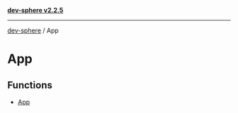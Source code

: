 [**dev-sphere v2.2.5**](../README.md)

***

[dev-sphere](../modules.md) / App

# App

## Functions

- [App](functions/App.md)
